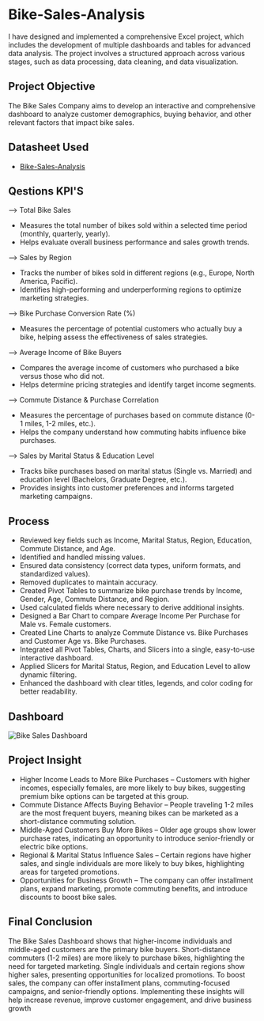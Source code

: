 # Bike-Sales-Analysis
I have designed and implemented a comprehensive Excel project, which includes the development of multiple dashboards and tables for advanced data analysis. The project involves a structured approach across various stages, such as data processing, data cleaning, and data visualization.

## Project Objective
The Bike Sales Company aims to develop an interactive and comprehensive dashboard to analyze customer demographics, buying behavior, and other relevant factors that impact bike sales.

## Datasheet Used
- <a href ="https://github.com/MaggiTheAnalyst/Bike-Sales-Dashboard/blob/main/Excel%20Project-%20Bike%20Sales.xlsx"> Bike-Sales-Analysis</a>

## Qestions KPI'S

--> Total Bike Sales 
- Measures the total number of bikes sold within a selected time period (monthly, quarterly, yearly).
- Helps evaluate overall business performance and sales growth trends.
  
--> Sales by Region 
- Tracks the number of bikes sold in different regions (e.g., Europe, North America, Pacific).
- Identifies high-performing and underperforming regions to optimize marketing strategies.
  
--> Bike Purchase Conversion Rate (%)
- Measures the percentage of potential customers who actually buy a bike, helping assess the effectiveness of sales strategies.
  
--> Average Income of Bike Buyers 
- Compares the average income of customers who purchased a bike versus those who did not.
- Helps determine pricing strategies and identify target income segments.
  
--> Commute Distance & Purchase Correlation 
- Measures the percentage of purchases based on commute distance (0-1 miles, 1-2 miles, etc.).
- Helps the company understand how commuting habits influence bike purchases.
  
--> Sales by Marital Status & Education Level 
- Tracks bike purchases based on marital status (Single vs. Married) and education level (Bachelors, Graduate Degree, etc.).
- Provides insights into customer preferences and informs targeted marketing campaigns.

## Process
- Reviewed key fields such as Income, Marital Status, Region, Education, Commute Distance, and Age.
- Identified and handled missing values.
- Ensured data consistency (correct data types, uniform formats, and standardized values).
- Removed duplicates to maintain accuracy.
- Created Pivot Tables to summarize bike purchase trends by Income, Gender, Age, Commute Distance, and Region.
- Used calculated fields where necessary to derive additional insights.
- Designed a Bar Chart to compare Average Income Per Purchase for Male vs. Female customers.
- Created Line Charts to analyze Commute Distance vs. Bike Purchases and Customer Age vs. Bike Purchases.
- Integrated all Pivot Tables, Charts, and Slicers into a single, easy-to-use interactive dashboard.
- Applied Slicers for Marital Status, Region, and Education Level to allow dynamic filtering.
- Enhanced the dashboard with clear titles, legends, and color coding for better readability.


## Dashboard

![Bike Sales Dashboard](https://github.com/user-attachments/assets/7a9ff7a7-607e-4038-9d46-eaed7715042d)

## Project Insight

- Higher Income Leads to More Bike Purchases – Customers with higher incomes, especially females, are more likely to buy bikes, suggesting premium bike options can be targeted at this group.
- Commute Distance Affects Buying Behavior – People traveling 1-2 miles are the most frequent buyers, meaning bikes can be marketed as a short-distance commuting solution.
- Middle-Aged Customers Buy More Bikes – Older age groups show lower purchase rates, indicating an opportunity to introduce senior-friendly or electric bike options.
- Regional & Marital Status Influence Sales – Certain regions have higher sales, and single individuals are more likely to buy bikes, highlighting areas for targeted promotions.
- Opportunities for Business Growth – The company can offer installment plans, expand marketing, promote commuting benefits, and introduce discounts to boost bike sales.

## Final Conclusion

The Bike Sales Dashboard shows that higher-income individuals and middle-aged customers are the primary bike buyers. Short-distance commuters (1-2 miles) are more likely to purchase bikes, highlighting the need for targeted marketing. Single individuals and certain regions show higher sales, presenting opportunities for localized promotions. To boost sales, the company can offer installment plans, commuting-focused campaigns, and senior-friendly options. Implementing these insights will help increase revenue, improve customer engagement, and drive business growth
